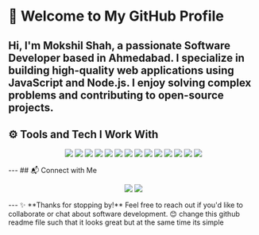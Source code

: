 # 👋 Welcome to My GitHub Profile  
Hi, I'm **Mokshil Shah**, a passionate **Software Developer** based in Ahmedabad. I specialize in building **high-quality web applications** using **JavaScript** and **Node.js**. I enjoy solving complex problems and contributing to open-source projects.  
---
## ⚙️ Tools and Tech I Work With  
<p align="center">
  <img src="https://img.shields.io/badge/-HTML-E34F26?style=flat-square&logo=html5&logoColor=white">
  <img src="https://img.shields.io/badge/-CSS-1572B6?style=flat-square&logo=css3">
  <img src="https://img.shields.io/badge/-JavaScript-F7DF1E?style=flat-square&logo=javascript&logoColor=black">
  <img src="https://img.shields.io/badge/-SASS-CC6699?style=flat-square&logo=sass&logoColor=white">
  <img src="https://img.shields.io/badge/-Bootstrap-563D7C?style=flat-square&logo=bootstrap">
  <img src="https://img.shields.io/badge/-Node.js-339933?style=flat-square&logo=node.js&logoColor=white">
  <img src="https://img.shields.io/badge/-C++-00599C?style=flat-square&logo=c">
  <img src="https://img.shields.io/badge/-Java-007396?style=flat-square&logo=java&logoColor=white">
  <img src="https://img.shields.io/badge/-Python-3776AB?style=flat-square&logo=python&logoColor=white">
  <img src="https://img.shields.io/badge/-PostgreSQL-336791?style=flat-square&logo=postgresql&logoColor=white">
  <img src="https://img.shields.io/badge/-MySQL-4479A1?style=flat-square&logo=mysql&logoColor=white">
  <img src="https://img.shields.io/badge/-Lucidchart-F4871E?style=flat-square&logo=lucidchart&logoColor=white">
  <img src="https://img.shields.io/badge/-XAMPP-FF7A00?style=flat-square&logo=apache&logoColor=white">
  <img src="https://img.shields.io/badge/-Jupyter-F37626?style=flat-square&logo=jupyter&logoColor=white">
</p>
---
## 📬 Connect with Me  
<p align="center">
  <a href="https://www.linkedin.com/in/mokshil-shah-3057012a2/"><img src="https://img.shields.io/badge/-LinkedIn-blue?style=flat-square&logo=linkedin"></a>
  <a href="mailto:mokshil.shah.btec.it@gmail.com?subject=Query%20about%20your%20services"><img src="https://img.shields.io/badge/-Email-red?style=flat-square&logo=gmail&logoColor=white"></a>
</p>
---
✨ **Thanks for stopping by!** Feel free to reach out if you'd like to collaborate or chat about software development. 😊  
change this github readme file such that it looks great but at the same time its simple
